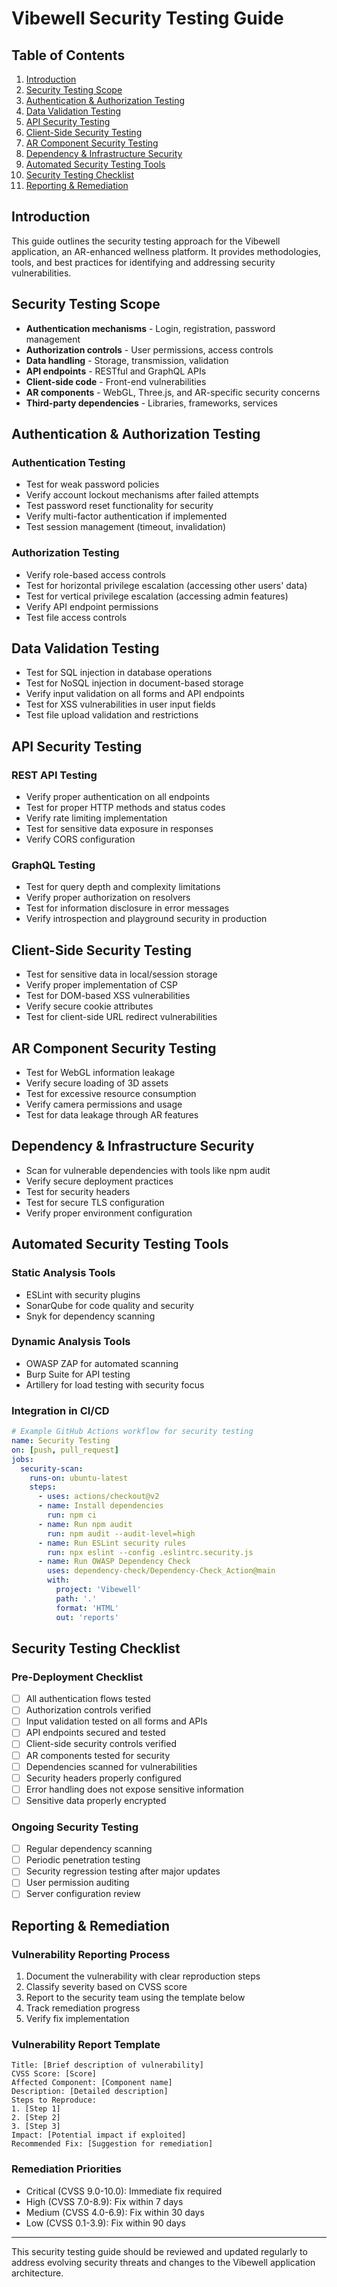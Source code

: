 # Vibewell Security Testing Guide

## Table of Contents
1. [Introduction](#introduction)
2. [Security Testing Scope](#security-testing-scope)
3. [Authentication & Authorization Testing](#authentication--authorization-testing)
4. [Data Validation Testing](#data-validation-testing)
5. [API Security Testing](#api-security-testing)
6. [Client-Side Security Testing](#client-side-security-testing)
7. [AR Component Security Testing](#ar-component-security-testing)
8. [Dependency & Infrastructure Security](#dependency--infrastructure-security)
9. [Automated Security Testing Tools](#automated-security-testing-tools)
10. [Security Testing Checklist](#security-testing-checklist)
11. [Reporting & Remediation](#reporting--remediation)

## Introduction
This guide outlines the security testing approach for the Vibewell application, an AR-enhanced wellness platform. It provides methodologies, tools, and best practices for identifying and addressing security vulnerabilities.

## Security Testing Scope
- **Authentication mechanisms** - Login, registration, password management
- **Authorization controls** - User permissions, access controls
- **Data handling** - Storage, transmission, validation
- **API endpoints** - RESTful and GraphQL APIs
- **Client-side code** - Front-end vulnerabilities
- **AR components** - WebGL, Three.js, and AR-specific security concerns
- **Third-party dependencies** - Libraries, frameworks, services

## Authentication & Authorization Testing

### Authentication Testing
- Test for weak password policies
- Verify account lockout mechanisms after failed attempts
- Test password reset functionality for security
- Verify multi-factor authentication if implemented
- Test session management (timeout, invalidation)

### Authorization Testing
- Verify role-based access controls
- Test for horizontal privilege escalation (accessing other users' data)
- Test for vertical privilege escalation (accessing admin features)
- Verify API endpoint permissions
- Test file access controls

## Data Validation Testing
- Test for SQL injection in database operations
- Test for NoSQL injection in document-based storage
- Verify input validation on all forms and API endpoints
- Test for XSS vulnerabilities in user input fields
- Test file upload validation and restrictions

## API Security Testing

### REST API Testing
- Verify proper authentication on all endpoints
- Test for proper HTTP methods and status codes
- Verify rate limiting implementation
- Test for sensitive data exposure in responses
- Verify CORS configuration

### GraphQL Testing
- Test for query depth and complexity limitations
- Verify proper authorization on resolvers
- Test for information disclosure in error messages
- Verify introspection and playground security in production

## Client-Side Security Testing
- Test for sensitive data in local/session storage
- Verify proper implementation of CSP
- Test for DOM-based XSS vulnerabilities
- Verify secure cookie attributes
- Test for client-side URL redirect vulnerabilities

## AR Component Security Testing
- Test for WebGL information leakage
- Verify secure loading of 3D assets
- Test for excessive resource consumption
- Verify camera permissions and usage
- Test for data leakage through AR features

## Dependency & Infrastructure Security
- Scan for vulnerable dependencies with tools like npm audit
- Verify secure deployment practices
- Test for security headers
- Test for secure TLS configuration
- Verify proper environment configuration

## Automated Security Testing Tools

### Static Analysis Tools
- ESLint with security plugins
- SonarQube for code quality and security
- Snyk for dependency scanning

### Dynamic Analysis Tools
- OWASP ZAP for automated scanning
- Burp Suite for API testing
- Artillery for load testing with security focus

### Integration in CI/CD
```yaml
# Example GitHub Actions workflow for security testing
name: Security Testing
on: [push, pull_request]
jobs:
  security-scan:
    runs-on: ubuntu-latest
    steps:
      - uses: actions/checkout@v2
      - name: Install dependencies
        run: npm ci
      - name: Run npm audit
        run: npm audit --audit-level=high
      - name: Run ESLint security rules
        run: npx eslint --config .eslintrc.security.js
      - name: Run OWASP Dependency Check
        uses: dependency-check/Dependency-Check_Action@main
        with:
          project: 'Vibewell'
          path: '.'
          format: 'HTML'
          out: 'reports'
```

## Security Testing Checklist

### Pre-Deployment Checklist
- [ ] All authentication flows tested
- [ ] Authorization controls verified
- [ ] Input validation tested on all forms and APIs
- [ ] API endpoints secured and tested
- [ ] Client-side security controls verified
- [ ] AR components tested for security
- [ ] Dependencies scanned for vulnerabilities
- [ ] Security headers properly configured
- [ ] Error handling does not expose sensitive information
- [ ] Sensitive data properly encrypted

### Ongoing Security Testing
- [ ] Regular dependency scanning
- [ ] Periodic penetration testing
- [ ] Security regression testing after major updates
- [ ] User permission auditing
- [ ] Server configuration review

## Reporting & Remediation

### Vulnerability Reporting Process
1. Document the vulnerability with clear reproduction steps
2. Classify severity based on CVSS score
3. Report to the security team using the template below
4. Track remediation progress
5. Verify fix implementation

### Vulnerability Report Template
```
Title: [Brief description of vulnerability]
CVSS Score: [Score]
Affected Component: [Component name]
Description: [Detailed description]
Steps to Reproduce:
1. [Step 1]
2. [Step 2]
3. [Step 3]
Impact: [Potential impact if exploited]
Recommended Fix: [Suggestion for remediation]
```

### Remediation Priorities
- Critical (CVSS 9.0-10.0): Immediate fix required
- High (CVSS 7.0-8.9): Fix within 7 days
- Medium (CVSS 4.0-6.9): Fix within 30 days
- Low (CVSS 0.1-3.9): Fix within 90 days

---

This security testing guide should be reviewed and updated regularly to address evolving security threats and changes to the Vibewell application architecture.